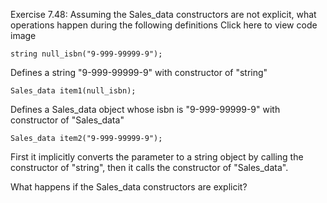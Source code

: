 Exercise 7.48: Assuming the Sales_data constructors are not explicit, what operations happen during the following definitions
Click here to view code image

```
string null_isbn("9-999-99999-9");
```

Defines a string "9-999-99999-9" with constructor of "string"

```
Sales_data item1(null_isbn);
```

Defines a Sales_data object whose isbn is "9-999-99999-9" with constructor of "Sales_data"

```
Sales_data item2("9-999-99999-9");
```

First it implicitly converts the parameter to a string object by calling the constructor of "string", then it calls the constructor of "Sales_data".

What happens if the Sales_data constructors are explicit?
